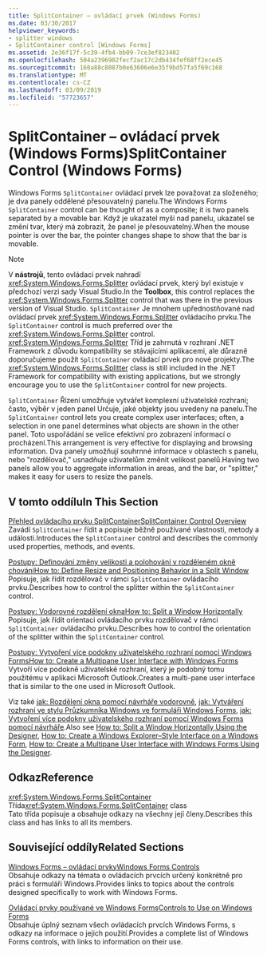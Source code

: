 ```yaml
---
title: SplitContainer – ovládací prvek (Windows Forms)
ms.date: 03/30/2017
helpviewer_keywords:
- splitter windows
- SplitContainer control [Windows Forms]
ms.assetid: 2e36f17f-5c39-4fb4-bb09-7ce3ef823402
ms.openlocfilehash: 504a2396902fecf2ac17c2db434fef68ff2ece45
ms.sourcegitcommit: 160a88c8087b0e63606e6e35f9bd57fa5f69c168
ms.translationtype: MT
ms.contentlocale: cs-CZ
ms.lasthandoff: 03/09/2019
ms.locfileid: "57723657"
---
```

# <a name="splitcontainer-control-windows-forms"></a><span data-ttu-id="33ea1-102">SplitContainer – ovládací prvek (Windows Forms)</span><span class="sxs-lookup"><span data-stu-id="33ea1-102">SplitContainer Control (Windows Forms)</span></span>
<span data-ttu-id="33ea1-103">Windows Forms `SplitContainer` ovládací prvek lze považovat za složeného; je dva panely oddělené přesouvatelný panelu.</span><span class="sxs-lookup"><span data-stu-id="33ea1-103">The Windows Forms `SplitContainer` control can be thought of as a composite; it is two panels separated by a movable bar.</span></span> <span data-ttu-id="33ea1-104">Když je ukazatel myši nad panelu, ukazatel se změní tvar, který má zobrazit, že panel je přesouvatelný.</span><span class="sxs-lookup"><span data-stu-id="33ea1-104">When the mouse pointer is over the bar, the pointer changes shape to show that the bar is movable.</span></span>  
  
> [!NOTE]
>  <span data-ttu-id="33ea1-105">V **nástrojů**, tento ovládací prvek nahradí <xref:System.Windows.Forms.Splitter> ovládací prvek, který byl existuje v předchozí verzi sady Visual Studio.</span><span class="sxs-lookup"><span data-stu-id="33ea1-105">In the **Toolbox**, this control replaces the <xref:System.Windows.Forms.Splitter> control that was there in the previous version of Visual Studio.</span></span> <span data-ttu-id="33ea1-106">`SplitContainer` Je mnohem upřednostňované nad ovládací prvek <xref:System.Windows.Forms.Splitter> ovládacího prvku.</span><span class="sxs-lookup"><span data-stu-id="33ea1-106">The `SplitContainer` control is much preferred over the <xref:System.Windows.Forms.Splitter> control.</span></span> <span data-ttu-id="33ea1-107"><xref:System.Windows.Forms.Splitter> Tříd je zahrnutá v rozhraní .NET Framework z důvodu kompatibility se stávajícími aplikacemi, ale důrazně doporučujeme použít `SplitContainer` ovládací prvek pro nové projekty.</span><span class="sxs-lookup"><span data-stu-id="33ea1-107">The <xref:System.Windows.Forms.Splitter> class is still included in the .NET Framework for compatibility with existing applications, but we strongly encourage you to use the `SplitContainer` control for new projects.</span></span>  
  
 <span data-ttu-id="33ea1-108">`SplitContainer` Řízení umožňuje vytvářet komplexní uživatelské rozhraní; často, výběr v jeden panel Určuje, jaké objekty jsou uvedeny na panelu.</span><span class="sxs-lookup"><span data-stu-id="33ea1-108">The `SplitContainer` control lets you create complex user interfaces; often, a selection in one panel determines what objects are shown in the other panel.</span></span> <span data-ttu-id="33ea1-109">Toto uspořádání se velice efektivní pro zobrazení informací o procházení.</span><span class="sxs-lookup"><span data-stu-id="33ea1-109">This arrangement is very effective for displaying and browsing information.</span></span> <span data-ttu-id="33ea1-110">Dva panely umožňují souhrnné informace v oblastech s panelu, nebo "rozdělovač," usnadňuje uživatelům změnit velikost panelů.</span><span class="sxs-lookup"><span data-stu-id="33ea1-110">Having two panels allow you to aggregate information in areas, and the bar, or "splitter," makes it easy for users to resize the panels.</span></span>  
  
## <a name="in-this-section"></a><span data-ttu-id="33ea1-111">V tomto oddílu</span><span class="sxs-lookup"><span data-stu-id="33ea1-111">In This Section</span></span>  
 [<span data-ttu-id="33ea1-112">Přehled ovládacího prvku SplitContainer</span><span class="sxs-lookup"><span data-stu-id="33ea1-112">SplitContainer Control Overview</span></span>](splitcontainer-control-overview-windows-forms.md)  
 <span data-ttu-id="33ea1-113">Zavádí `SplitContainer` řídit a popisuje běžně používané vlastnosti, metody a události.</span><span class="sxs-lookup"><span data-stu-id="33ea1-113">Introduces the `SplitContainer` control and describes the commonly used properties, methods, and events.</span></span>  
  
 [<span data-ttu-id="33ea1-114">Postupy: Definování změny velikosti a polohování v rozděleném okně chování</span><span class="sxs-lookup"><span data-stu-id="33ea1-114">How to: Define Resize and Positioning Behavior in a Split Window</span></span>](how-to-define-resize-and-positioning-behavior-in-a-split-window.md)  
 <span data-ttu-id="33ea1-115">Popisuje, jak řídit rozdělovač v rámci `SplitContainer` ovládacího prvku.</span><span class="sxs-lookup"><span data-stu-id="33ea1-115">Describes how to control the splitter within the `SplitContainer` control.</span></span>  
  
 [<span data-ttu-id="33ea1-116">Postupy: Vodorovné rozdělení okna</span><span class="sxs-lookup"><span data-stu-id="33ea1-116">How to: Split a Window Horizontally</span></span>](how-to-split-a-window-horizontally.md)  
 <span data-ttu-id="33ea1-117">Popisuje, jak řídit orientaci ovládacího prvku rozdělovač v rámci `SplitContainer` ovládacího prvku.</span><span class="sxs-lookup"><span data-stu-id="33ea1-117">Describes how to control the orientation of the splitter within the `SplitContainer` control.</span></span>  
  
 [<span data-ttu-id="33ea1-118">Postupy: Vytvoření více podokny uživatelského rozhraní pomocí Windows Forms</span><span class="sxs-lookup"><span data-stu-id="33ea1-118">How to: Create a Multipane User Interface with Windows Forms</span></span>](how-to-create-a-multipane-user-interface-with-windows-forms.md)  
 <span data-ttu-id="33ea1-119">Vytvoří více podokně uživatelské rozhraní, který je podobný tomu použitému v aplikaci Microsoft Outlook.</span><span class="sxs-lookup"><span data-stu-id="33ea1-119">Creates a multi-pane user interface that is similar to the one used in Microsoft Outlook.</span></span>  
  
 <span data-ttu-id="33ea1-120">Viz také [jak: Rozdělení okna pomocí návrháře vodorovně](how-to-split-a-window-horizontally-using-the-designer.md), [jak: Vytváření rozhraní ve stylu Průzkumníka Windows ve formuláři Windows Forms](how-to-create-a-windows-explorer-style-interface-on-a-windows-form.md), [jak: Vytvoření více podokny uživatelského rozhraní pomocí Windows Forms pomocí návrháře](create-a-multipane-user-interface-with-wf-using-the-designer.md).</span><span class="sxs-lookup"><span data-stu-id="33ea1-120">Also see [How to: Split a Window Horizontally Using the Designer](how-to-split-a-window-horizontally-using-the-designer.md), [How to: Create a Windows Explorer–Style Interface on a Windows Form](how-to-create-a-windows-explorer-style-interface-on-a-windows-form.md), [How to: Create a Multipane User Interface with Windows Forms Using the Designer](create-a-multipane-user-interface-with-wf-using-the-designer.md).</span></span>  
  
## <a name="reference"></a><span data-ttu-id="33ea1-121">Odkaz</span><span class="sxs-lookup"><span data-stu-id="33ea1-121">Reference</span></span>  
 <span data-ttu-id="33ea1-122"><xref:System.Windows.Forms.SplitContainer> Třída</span><span class="sxs-lookup"><span data-stu-id="33ea1-122"><xref:System.Windows.Forms.SplitContainer> class</span></span>  
 <span data-ttu-id="33ea1-123">Tato třída popisuje a obsahuje odkazy na všechny její členy.</span><span class="sxs-lookup"><span data-stu-id="33ea1-123">Describes this class and has links to all its members.</span></span>  
  
## <a name="related-sections"></a><span data-ttu-id="33ea1-124">Související oddíly</span><span class="sxs-lookup"><span data-stu-id="33ea1-124">Related Sections</span></span>  
 [<span data-ttu-id="33ea1-125">Windows Forms – ovládací prvky</span><span class="sxs-lookup"><span data-stu-id="33ea1-125">Windows Forms Controls</span></span>](index.md)  
 <span data-ttu-id="33ea1-126">Obsahuje odkazy na témata o ovládacích prvcích určený konkrétně pro práci s formuláři Windows.</span><span class="sxs-lookup"><span data-stu-id="33ea1-126">Provides links to topics about the controls designed specifically to work with Windows Forms.</span></span>  
  
 [<span data-ttu-id="33ea1-127">Ovládací prvky používané ve Windows Forms</span><span class="sxs-lookup"><span data-stu-id="33ea1-127">Controls to Use on Windows Forms</span></span>](controls-to-use-on-windows-forms.md)  
 <span data-ttu-id="33ea1-128">Obsahuje úplný seznam všech ovládacích prvcích Windows Forms, s odkazy na informace o jejich použití.</span><span class="sxs-lookup"><span data-stu-id="33ea1-128">Provides a complete list of Windows Forms controls, with links to information on their use.</span></span>
